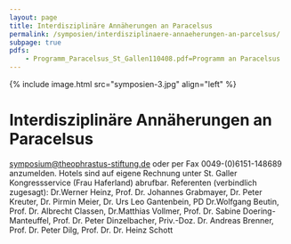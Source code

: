 ```yaml
---
layout: page
title: Interdisziplinäre Annäherungen an Paracelsus
permalink: /symposien/interdisziplinaere-annaeherungen-an-parcelsus/
subpage: true
pdfs:
    - Programm_Paracelsus_St_Gallen110408.pdf=Programm an Paracelsus
---
```


{% include image.html src="symposien-3.jpg" align="left" %}



# Interdisziplinäre Annäherungen an Paracelsus

symposium@theophrastus-stiftung.de
oder per Fax 0049-(0)6151-148689 anzumelden.
Hotels sind auf eigene Rechnung unter St. Galler Kongressservice (Frau Haferland) abrufbar.
Referenten (verbindlich zugesagt):
Dr.Werner Heinz, Prof. Dr. Johannes Grabmayer, Dr. Peter Kreuter, Dr. Pirmin Meier, Dr. Urs Leo Gantenbein, PD Dr.Wolfgang Beutin, Prof. Dr. Albrecht Classen, Dr.Matthias Vollmer, Prof. Dr. Sabine Doering-Manteuffel, Prof. Dr. Peter Dinzelbacher, Priv.-Doz. Dr. Andreas Brenner, Prof. Dr. Peter Dilg, Prof. Dr. Dr. Heinz Schott